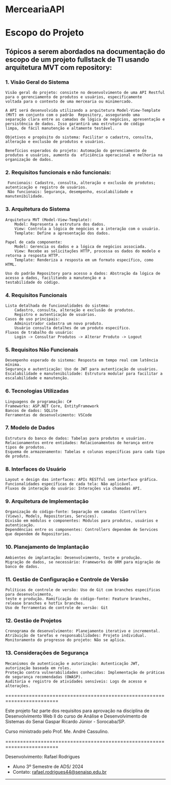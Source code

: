 # MerceariaAPI
# Escopo do Projeto
## Tópicos a serem abordados na documentação do escopo de um projeto fullstack de TI usando arquitetura MVT com repository:

### 1. Visão Geral do Sistema

    Visão geral do projeto: consiste no desenvolvimento de uma API Restful para o gerenciamento de produtos e usuários, especificamente 
    voltada para o contexto de uma mercearia ou minimercado. 
    
    A API será desenvolvida utilizando a arquitetura Model-View-Template (MVT) em conjunto com o padrão  Repository, assegurando uma 
    separação clara entre as camadas de lógica de negócios, apresentação e persistência de dados. Isso garantirá uma estrutura de código 
    limpa, de fácil manutenção e altamente testável.
    
    Objetivos e propósito do sistema: Facilitar o cadastro, consulta, alteração e exclusão de produtos e usuários.
    
    Benefícios esperados do projeto: Automação do gerenciamento de produtos e usuários, aumento da  eficiência operacional e melhoria na 
    organização de dados.
    
### 2. Requisitos funcionais e não funcionais:

     Funcionais: Cadastro, consulta, alteração e exclusão de produtos; autenticação e registro de usuários.
     Não funcionais: Segurança, desempenho, escalabilidade e manutenibilidade.

### 3. Arquitetura do Sistema

    Arquitetura MVT (Model-View-Template):
        Model: Representa a estrutura dos dados.
        View: Controla a lógica de negócios e a interação com o usuário.
        Template: Define a apresentação dos dados.
        
    Papel de cada componente:
        Model: Gerencia os dados e a lógica de negócios associada.
        View: Recebe as solicitações HTTP, processa os dados do modelo e retorna a resposta HTTP.
        Template: Renderiza a resposta em um formato específico, como HTML.
        
    Uso do padrão Repository para acesso a dados: Abstração da lógica de acesso a dados, facilitando a manutenção e a 
    testabilidade do código.

### 4. Requisitos Funcionais

    Lista detalhada de funcionalidades do sistema:
        Cadastro, consulta, alteração e exclusão de produtos.
        Registro e autenticação de usuários.
    Casos de uso principais:
        Administrador cadastra um novo produto.
        Usuário consulta detalhes de um produto específico.
    Fluxos de trabalho do usuário:
        Login -> Consultar Produtos -> Alterar Produto -> Logout

### 5. Requisitos Não Funcionais

    Desempenho esperado do sistema: Resposta em tempo real com latência mínima.
    Segurança e autenticação: Uso de JWT para autenticação de usuários.
    Escalabilidade e manutenibilidade: Estrutura modular para facilitar a escalabilidade e manutenção.

### 6. Tecnologias Utilizadas

    Linguagens de programação: C#
    Frameworks: ASP.NET Core, EntityFramework
    Bancos de dados: SQLite
    Ferramentas de desenvolvimento: VSCode

### 7. Modelo de Dados

    Estrutura do banco de dados: Tabelas para produtos e usuários.
    Relacionamentos entre entidades: Relacionamentos de herança entre tipos de produtos.
    Esquema de armazenamento: Tabelas e colunas específicas para cada tipo de produto.

### 8. Interfaces do Usuário

    Layout e design das interfaces: APIs RESTful sem interface gráfica.
    Funcionalidades específicas de cada tela: Não aplicável.
    Fluxos de interação do usuário: Interações via chamadas API.

### 9. Arquitetura de Implementação

    Organização do código-fonte: Separação em camadas (Controllers (Views), Models, Repositories, Services).
    Divisão em módulos e componentes: Módulos para produtos, usuários e autenticação.
    Dependências entre os componentes: Controllers dependem de Services que dependem de Repositories.

### 10. Planejamento de Implantação

    Ambientes de implantação: Desenvolvimento, teste e produção.
    Migração de dados, se necessário: Frameworks de ORM para migração de banco de dados.

### 11. Gestão de Configuração e Controle de Versão

    Políticas de controle de versão: Uso de Git com branches específicas para desenvolvimento, 
    teste e produção. Ramificação do código-fonte: Feature branches, release branches e hotfix branches.
    Uso de ferramentas de controle de versão: Git

### 12. Gestão de Projetos

    Cronograma de desenvolvimento: Planejamento iterativo e incremental.
    Atribuição de tarefas e responsabilidades: Projeto individual.
    Monitoramento do progresso do projeto: Não se aplica.

### 13. Considerações de Segurança

    Mecanismos de autenticação e autorização: Autenticação JWT, autorização baseada em roles.
    Proteção contra vulnerabilidades conhecidas: Implementação de práticas de segurança recomendadas (OWASP).
    Auditoria e registro de atividades sensíveis: Logs de acesso e alterações.

========================================================================

Este projeto faz parte dos requisitos para aprovação na disciplina de Desenvolvimento Web II do curso de Análise e Desenvolvimento de Sistemas 
do Senai Gaspar Ricardo Júnior - Sorocaba/SP.

Curso ministrado pelo Prof. Me. André Cassulino. 

========================================================================

Desenvolvimento: Rafael Rodrigues
- Aluno 3º Semestre de ADS/ 2024
- Contato: rafael.rodrigues44@senaisp.edu.br

--------------------------------------------------------------------------------------------   
